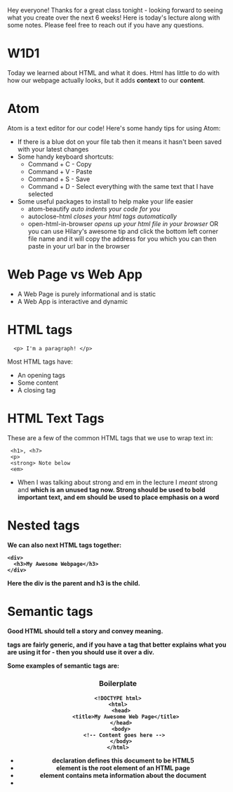 Hey everyone! Thanks for a great class tonight - looking forward to seeing what you create over the next 6 weeks! Here is today's lecture along with some notes.
Please feel free to reach out if you have any questions.

# W1D1

Today we learned about HTML and what it does. Html has little to do with how our webpage actually looks, but it adds **context** to our **content**.

# Atom

Atom is a text editor for our code! Here's some handy tips for using Atom:

- If there is a blue dot on your file tab then it means it hasn't been saved with your latest changes
- Some handy keyboard shortcuts:
  - Command + C - Copy
  - Command + V - Paste
  - Command + S - Save
  - Command + D - Select everything with the same text that I have selected
- Some useful packages to install to help make your life easier
  - atom-beautify _auto indents your code for you_
  - autoclose-html _closes your html tags automatically_
  - open-html-in-browser _opens up your html file in your browser_ OR you can use Hilary's awesome tip and click the bottom left corner file name and it will copy the address for you which you can then paste in your url bar in the browser

# Web Page vs Web App

- A Web Page is purely informational and is static
- A Web App is interactive and dynamic

# HTML tags

```
  <p> I'm a paragraph! </p>

```

Most HTML tags have:

- An opening tags
- Some content
- A closing tag

# HTML Text Tags

These are a few of the common HTML tags that we use to wrap text in:

```
 <h1>, <h7>
 <p>
 <strong> Note below
 <em>
```

- When I was talking about strong and em in the lecture I _meant_ strong and <b> which is an unused tag now. Strong should be used to bold important text, and em should be used to place emphasis on a word

# Nested tags

We can also next HTML tags together:

```
<div>
  <h3>My Awesome Webpage</h3>
</div>

```

Here the div is the parent and h3 is the child.

# Semantic tags

Good HTML should tell a story and convey meaning. <div> tags are fairly generic, and if you have a tag that better explains what you are using it for - then you should use it over a div.

Some examples of semantic tags are:

<header>
<main>
<section>
<article>

# Boilerplate

```
<!DOCTYPE html>
<html>
  <head>
   	 <title>My Awesome Web Page</title>
  </head>
  <body>
  	<!-- Content goes here -->
  </body>
</html>

```

- <!DOCTYPE html> declaration defines this document to be HTML5
- <html> element is the root element of an HTML page
- <head> element contains meta information about the document
- <title> element specifies a title for the document
- <body> element contains the visible page content

# Remember to always indent! (or make your text editor do it for you)

# W1D1

Today we learned about HTML and what it does. Html has little to do with how our webpage actually looks, but it adds **context** to our **content**.

# Atom

Atom is a text editor for our code! Here's some handy tips for using Atom:

- If there is a blue dot on your file tab then it means it hasn't been saved with your latest changes
- Some handy keyboard shortcuts:
  - Command + C - Copy
  - Command + V - Paste
  - Command + S - Save
  - Command + D - Select everything with the same text that I have selected
- Some useful packages to install to help make your life easier
  - atom-beautify _auto indents your code for you_
  - autoclose-html _closes your html tags automatically_
  - open-html-in-browser _opens up your html file in your browser_ OR you can use Hilary's awesome tip and click the bottom left corner file name and it will copy the address for you which you can then paste in your url bar in the browser

# Web Page vs Web App

- A Web Page is purely informational and is static
- A Web App is interactive and dynamic

# HTML tags

```
  <p> I'm a paragraph! </p>

```

Most HTML tags have:

- An opening tags
- Some content
- A closing tag

# HTML Text Tags

These are a few of the common HTML tags that we use to wrap text in:

```
 <h1>
 <h7>
 <p>
 <strong> Note below
 <em>
```

- When I was talking about strong and em in the lecture I _meant_ strong and <b> which is an unused tag now. Strong should be used to bold important text, and em should be used to place emphasis on a word

# Nested tags

We can also next HTML tags together:

```
<div>
  <h3>My Awesome Webpage</h3>
</div>

```

Here the div is the parent and h3 is the child.

# Semantic tags

Good HTML should tell a story and convey meaning. <div> tags are fairly generic, and if you have a tag that better explains what you are using it for - then you should use it over a div.

Some examples of semantic tags are:

<header>
<main>
<section>
<article>

# Boilerplate

```
<!DOCTYPE html>
<html>
  <head>
   	 <title>My Awesome Web Page</title>
  </head>
  <body>
  	<!-- Content goes here -->
  </body>
</html>

```

- <!DOCTYPE html> declaration defines this document to be HTML5
- <html> element is the root element of an HTML page
- <head> element contains meta information about the document
- <title> element specifies a title for the document
- <body> element contains the visible page content

# Remember to always indent! (or make your text editor do it for you)
